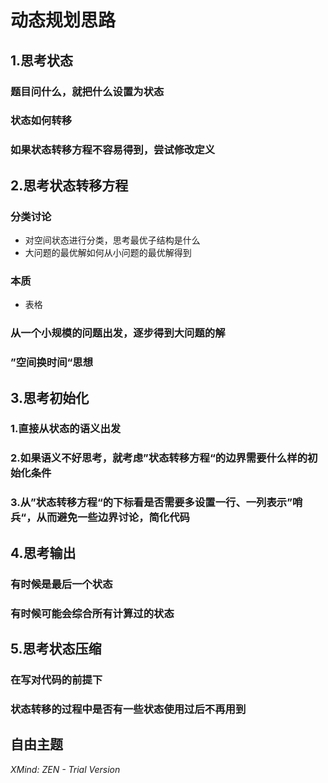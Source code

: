# 动态规划思路

## 1.思考状态

### 题目问什么，就把什么设置为状态

### 状态如何转移

### 如果状态转移方程不容易得到，尝试修改定义

## 2.思考状态转移方程

### 分类讨论

- 对空间状态进行分类，思考最优子结构是什么
- 大问题的最优解如何从小问题的最优解得到

### 本质

- 表格

### 从一个小规模的问题出发，逐步得到大问题的解

### ”空间换时间“思想

## 3.思考初始化

### 1.直接从状态的语义出发

### 2.如果语义不好思考，就考虑”状态转移方程“的边界需要什么样的初始化条件

### 3.从”状态转移方程“的下标看是否需要多设置一行、一列表示”哨兵“，从而避免一些边界讨论，简化代码

## 4.思考输出

### 有时候是最后一个状态

### 有时候可能会综合所有计算过的状态

## 5.思考状态压缩

### 在写对代码的前提下

### 状态转移的过程中是否有一些状态使用过后不再用到

## 自由主题

*XMind: ZEN - Trial Version*